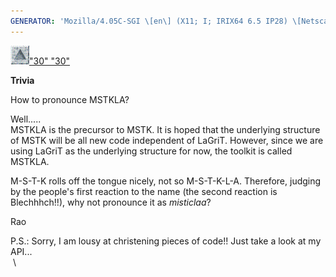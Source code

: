 ```yaml
---
GENERATOR: 'Mozilla/4.05C-SGI \[en\] (X11; I; IRIX64 6.5 IP28) \[Netscape\]'
---
```


[![](../images/arrow2.gif)"30"
"30"](mstkla.md#MODEL%20ENTITY:)

**Trivia**

How to pronounce MSTKLA?

Well.....\
MSTKLA is the precursor to MSTK. It is hoped that the underlying
structure of MSTK will be all new code independent of LaGriT. However,
since we are using LaGriT as the underlying structure for now, the
toolkit is called MSTKLA.

M-S-T-K rolls off the tongue nicely, not so M-S-T-K-L-A. Therefore,
judging by the people's first reaction to the name (the second reaction
is Blechhhch!!), why not pronounce it as *misticlaa*?

Rao

P.S.: Sorry, I am lousy at christening pieces of code!! Just take a look
at my API...\
 \
